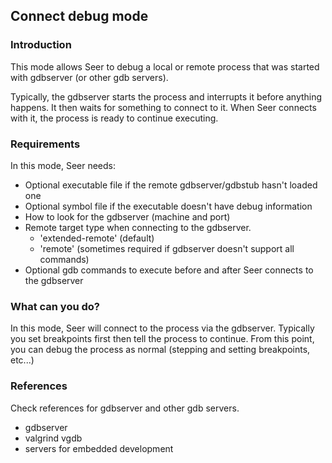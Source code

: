 ## Connect debug mode

### Introduction

This mode allows Seer to debug a local or remote process that was started with gdbserver (or other gdb servers).

Typically, the gdbserver starts the process and interrupts it before anything happens. It then waits for
something to connect to it. When Seer connects with it, the process is ready to continue executing.

### Requirements
In this mode, Seer needs:

* Optional executable file if the remote gdbserver/gdbstub hasn't loaded one
* Optional symbol file if the executable doesn't have debug information
* How to look for the gdbserver (machine and port)
* Remote target type when connecting to the gdbserver.
  * 'extended-remote' (default)
  * 'remote' (sometimes required if gdbserver doesn't support all commands)
* Optional gdb commands to execute before and after Seer connects to the gdbserver

### What can you do?
In this mode, Seer will connect to the process via the gdbserver. Typically you set breakpoints first then
tell the process to continue. From this point, you can debug the process as normal (stepping and setting breakpoints, etc...)

### References

Check references for gdbserver and other gdb servers.

* gdbserver
* valgrind vgdb
* servers for embedded development

